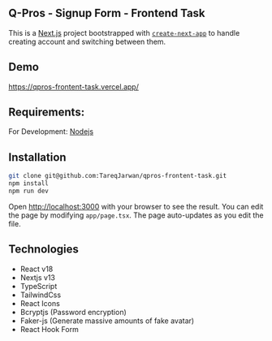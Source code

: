 ## Q-Pros - Signup Form - Frontend Task
This is a [Next.js](https://nextjs.org/) project bootstrapped with [`create-next-app`](https://github.com/vercel/next.js/tree/canary/packages/create-next-app) to handle creating account and switching between them.


## Demo
https://qpros-frontent-task.vercel.app/


## Requirements:
For Development: [Nodejs](https://nodejs.org/en/) 


## Installation
```bash
git clone git@github.com:TareqJarwan/qpros-frontent-task.git
npm install
npm run dev
```
Open [http://localhost:3000](http://localhost:3000) with your browser to see the result.
You can edit the page by modifying `app/page.tsx`. The page auto-updates as you edit the file.

## Technologies
- React v18 
- Nextjs v13
- TypeScript
- TailwindCss
- React Icons
- Bcryptjs (Password encryption)
- Faker-js (Generate massive amounts of fake avatar)
- React Hook Form
